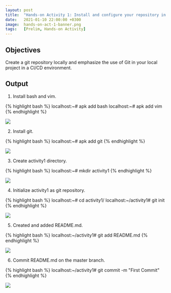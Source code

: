 ```yaml
---
layout: post
title:  "Hands-on Activity 1: Install and configure your repository in Local Git"
date:   2021-01-10 22:00:00 +0300
image:  hands-on-act-1-banner.png
tags:   [Prelim, Hands-on Activity]
---
```

## Objectives

Create a git repository locally and emphasize the use of Git in your local project in a CI/CD environment.

## Output

1. Install bash and vim.

{% highlight bash %}
localhost:~# apk add bash
localhost:~# apk add vim
{% endhighlight %}

![]({{site.baseurl}}/img/hands-on-1-1.png)

2. Install git.

{% highlight bash %}
localhost:~# apk add git
{% endhighlight %}

![]({{site.baseurl}}/img/hands-on-1-2.png)

3. Create activity1 directory.

{% highlight bash %}
localhost:~# mkdir activity1
{% endhighlight %}

![]({{site.baseurl}}/img/hands-on-1-3.png)

4. Initialize activity1 as git repository.

{% highlight bash %}
localhost:~# cd activity1/
localhost:~/activity1# git init
{% endhighlight %}

![]({{site.baseurl}}/img/hands-on-1-4.png)

5. Created and added README.md.

{% highlight bash %}
localhost:~/activity1# git add README.md
{% endhighlight %}

![]({{site.baseurl}}/img/hands-on-1-5.png)

6. Commit README.md on the master branch.

{% highlight bash %}
localhost:~/activity1# git commit -m "First Commit"
{% endhighlight %}

![]({{site.baseurl}}/img/hands-on-1-6.png)